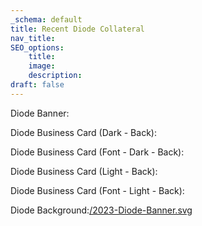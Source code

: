 ```yaml
---
_schema: default
title: Recent Diode Collateral
nav_title:
SEO_options:
    title:
    image:
    description:
draft: false
---
```

Diode Banner:

Diode Business Card (Dark - Back):

Diode Business Card (Font - Dark - Back):

Diode Business Card (Light - Back):

Diode Business Card (Font - Light - Back):

Diode Background:[/2023-Diode-Banner.svg]()

&nbsp;

&nbsp;